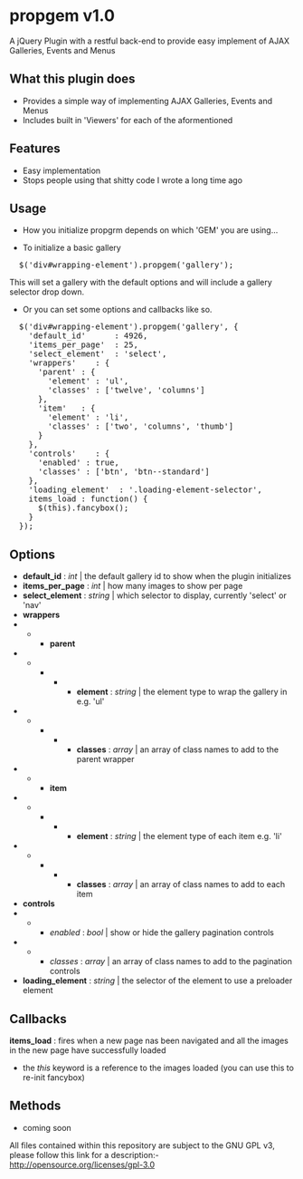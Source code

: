 propgem v1.0
============

A jQuery Plugin with a restful back-end to provide easy implement of AJAX Galleries, Events and Menus

What this plugin does
---------------------

- Provides a simple way of implementing AJAX Galleries, Events and Menus
- Includes built in 'Viewers' for each of the aformentioned

Features
--------

- Easy implementation
- Stops people using that shitty code I wrote a long time ago


Usage 
-------------------------

- How you initialize propgrm depends on which 'GEM' you are using...

- To initialize a basic gallery

<pre>
  $('div#wrapping-element').propgem('gallery');
</pre>

This will set a gallery with the default options and will include a gallery selector drop down.

- Or you can set some options and callbacks like so.

<pre>
  $('div#wrapping-element').propgem('gallery', {
    'default_id'      : 4926,                             
    'items_per_page'  : 25,                              
    'select_element'  : 'select',
    'wrappers'    : {
      'parent' : {
        'element' : 'ul',
        'classes' : ['twelve', 'columns']
      },
      'item'   : {
        'element' : 'li',
        'classes' : ['two', 'columns', 'thumb']
      }
    },
    'controls'    : {
      'enabled' : true,
      'classes' : ['btn', 'btn--standard']
    },
    'loading_element'  : '.loading-element-selector',
    items_load : function() {
      $(this).fancybox();
    }
  });
</pre>


Options
-----------------------

  - **default_id**      : *int*    | the default gallery id to show when the plugin initializes 
  - **items_per_page**  : *int*    | how many images to show per page 
  - **select_element**  : *string* | which selector to display, currently 'select' or 'nav'
  - **wrappers**
  - - - **parent**
  - - - - - **element** : *string* | the element type to wrap the gallery in e.g. 'ul'
  - - - - - **classes** : *array*  | an array of class names to add to the parent wrapper
  - - - **item**
  - - - - - **element** : *string* | the element type of each item e.g. 'li'
  - - - - - **classes** : *array*  | an array of class names to add to each item
  - **controls**
  - - - *enabled* : *bool*  | show or hide the gallery pagination controls
  - - - *classes* : *array* | an array of class names to add to the pagination controls
  - **loading_element** : *string* | the selector of the element to use a preloader element  
  
Callbacks
-----------------------
 
**items_load** : fires when a new page nas been navigated and all the images in the new page have successfully loaded
 
  - the *this* keyword is a reference to the images loaded (you can use this to re-init fancybox)
    
Methods
-----------------------

  - coming soon

All files contained within this repository are subject to the GNU GPL v3, please follow this link for a description:-
http://opensource.org/licenses/gpl-3.0
